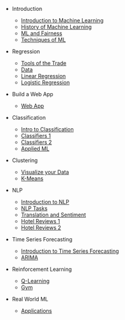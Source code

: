 - Introduction
  - [Introduction to Machine Learning](../1-Introduction/1-intro-to-ML/README.md)
  - [History of Machine Learning](../1-Introduction/2-history-of-ML/README.md)
  - [ML and Fairness](../1-Introduction/3-fairness/README.md)
  - [Techniques of ML](../1-Introduction/4-techniques-of-ML/README.md)

- Regression
  - [Tools of the Trade](../2-Regression/1-Tools/README.md)
  - [Data](../2-Regression/2-Data/README.md)
  - [Linear Regression](../2-Regression/3-Linear/README.md)
  - [Logistic Regression](../2-Regression/4-Logistic/README.md)

- Build a Web App
  - [Web App](../3-Web-App/1-Web-App/README.md)

- Classification
  - [Intro to Classification](../4-Classification/1-Introduction/README.md)
  - [Classifiers 1](../4-Classification/2-Classifiers-1/README.md)
  - [Classifiers 2](../4-Classification/3-Classifiers-2/README.md)
  - [Applied ML](../4-Classification/4-Applied/README.md)

- Clustering
  - [Visualize your Data](../5-Clustering/1-Visualize/README.md)
  - [K-Means](../5-Clustering/2-K-Means/README.md)

- NLP
  - [Introduction to NLP](../6-NLP/1-Introduction-to-NLP/README.md)
  - [NLP Tasks](../6-NLP/2-Tasks/README.md)
  - [Translation and Sentiment](../6-NLP/3-Translation-Sentiment/README.md)
  - [Hotel Reviews 1](../6-NLP/4-Hotel-Reviews-1/README.md)
  - [Hotel Reviews 2](../6-NLP/5-Hotel-Reviews-2/README.md)

- Time Series Forecasting
  - [Introduction to Time Series Forecasting](../7-TimeSeries/1-Introduction/README.md)
  - [ARIMA](../7-TimeSeries/2-ARIMA/README.md)

- Reinforcement Learning
  - [Q-Learning](../8-Reinforcement/1-QLearning/README.md)
  - [Gym](../8-Reinforcement/2-Gym/README.md)

- Real World ML
  - [Applications](../9-Real-World/1-Applications/README.md)